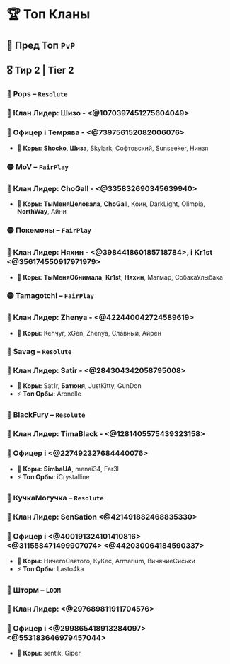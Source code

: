# 🏆 **Топ Кланы**

## 🏅 **Пред Топ** `PvP`
## 🎖️ **Тир 2 | Tier 2**

###  🔴 **Pops** – `Resolute`  
### 👑 Клан Лидер: Шизо - <@1070397451275604049>  
### 👮 Офицер ℹ️ Темрява - <@739756152082006076>  
- 🌟 **Коры:** **Shocko**, **Шиза**, Skylark, Софтовский, Sunseeker, Нинзя

###  🟡 **MoV** – `FairPlay`  
### 👑 Клан Лидер: ChoGall - <@335832690345639940>  
- 🌟 **Коры:** **ТыМеняЦеловала**, **ChoGall**, Коин, DarkLight, Olimpia, **NorthWay**, Айни

###  🟡 **Покемоны** – `FairPlay`  
### 👑 Клан Лидер: Няхин - <@398441860185718784>, ℹ️ Kr1st <@356174550917971979>
- 🌟 **Коры:** **ТыМеняОбнимала**, **Kr1st**, **Няхин**, Магмар, СобакаУлыбака

###  🟡 **Tamagotchi** – `FairPlay`  
### 👑 Клан Лидер: Zhenya - <@422440042724589619>  
- 🌟 **Коры:** Кепчуг, xGen, Zhenya, Славный, Айрен  

###  🔴 **Savag** – `Resolute`  
### 👑 Клан Лидер: Satir - <@284304342058795008>  
- 🌟 **Коры:** Sat1r, **Батюня**, JustKitty, GunDon  
- ⚡ **Топ Орбы:** Aronelle  


###  🔴 **BlackFury** – `Resolute`  
### 👑 Клан Лидер: TimaBlack - <@1281405575439323158>
### 👮 Офицер ℹ️ <@227492327684440076>
- 🌟 **Коры:** **SimbaUA**, menai34, Far3l  
- ⚡ **Топ Орбы:** iCrystalline  

###  🔴 **КучкаМогучка** – `Resolute`  
### 👑 Клан Лидер: SenSation <@421491882468835330>
### 👮 Офицер ℹ️ <@400191324101410816> <@311558471499907074>  <@442030064184590337>
- 🌟 **Коры:** НичегоСвятого, КуКес, Armarium, ВичячиеСиськи
- ⚡ **Топ Орбы:** Lasto4ka

###  🔵 **Шторм** – `LOOM`  
### 👑 Клан Лидер: <@297689811911704576>
### 👮 Офицер ℹ️ <@299865418913284097> <@553183646979457044>
- 🌟 **Коры:** sentik, Giper

